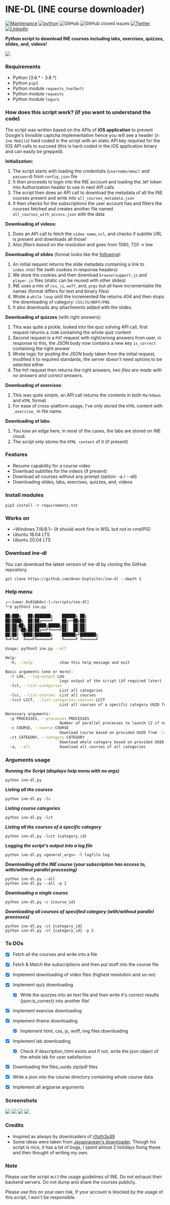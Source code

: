 # INE-DL (INE course downloader)

[![Maintenance](https://img.shields.io/badge/Maintained%3F-yes-green.svg)](https://GitHub.com/Anon-Exploiter/ine-dl.js/graphs/commit-activity)
[![python](https://img.shields.io/badge/python-3.8-blue.svg)](https://www.python.org/downloads/)
![GitHub](https://img.shields.io/github/license/Anon-Exploiter/ine-dl)
![GitHub closed issues](https://img.shields.io/github/issues-closed/Anon-Exploiter/ine-dl)
[![Twitter](https://img.shields.io/twitter/url/https/twitter.com/cloudposse.svg?style=social&label=Follow%20%40syed_umar)](https://twitter.com/syed__umar)
[![LinkedIn][linkedin-shield]][linkedin-url]

[contributors-shield]: https://img.shields.io/github/contributors/Anon-Exploiter/ine-dl.svg?style=flat-square
[contributors-url]: https://github.com/Anon-Exploiter/ine-dl/graphs/contributors
[issues-shield]: https://img.shields.io/github/issues/Anon-Exploiter/ine-dl?style=flat-square
[issues-url]: https://github.com/Anon-Exploiter/ine-dl/issues
[linkedin-shield]: https://img.shields.io/badge/-LinkedIn-black.svg?style=flat-square&logo=linkedin&colorB=555
[linkedin-url]: https://www.linkedin.com/in/syedumararfeen/

**Python script to download INE courses including labs, exercises, quizzes, slides, and, videos!**

<img src="https://user-images.githubusercontent.com/18597330/179950027-c5856feb-bec0-4d32-bae9-0998fbb715a8.png" />


### Requirements

- Python (3.6.* - 3.8.*)
- Python `pip3`
- Python module `requests_toolbelt`
- Python module `requests`
- Python module `loguru`

### How does this script work? (if you want to understand the code)

The script was written based on the APIs of **iOS application** to prevent Google's Invisible captcha implementation hence you will see a header (`X-Ine-Mobile`) hard coded in the script with an static API key required for the IOS API calls to succeed (this is hard-coded in the iOS application binary and can easily be grepped). 

**Initialization:**
1. The script starts with loading the credentials (`username/email` and `password`) from `config.json` file
2. It then proceeds to login into the INE account and loading the `JWT` token into Authorization header to use in next API calls
3. The script then does an API call to download the metadata of all the INE courses present and write into `all_courses_metadata.json`
4. It then checks for the subscriptions the user account has and filters the courses fetched and creates another file named `all_courses_with_access.json` with the data

**Downloading of videos:**
1. Does an API call to fetch the `video name`, `url`, and checks if subtitle URL is present and downloads all those!
2. Also *filters based on the resolution* and goes from 1080, 720 -> low

**Downloading of slides** (format looks like the [following](https://user-images.githubusercontent.com/18597330/179960035-7a00d727-ebc0-4744-be50-356f53ad03af.png)):
1. An initial request returns the slide metadata containing a link to `index.html` file (with cookies in response headers)
2. We store the cookies and then download `browsersupport.js` and `player.js` files (static can be reused with other slides)
3. INE uses a mix of `css`, `js`, `woff`, and, `pngs` but all have incrementable file names (format differs for text and binary files)
4. Wrote a `while loop` until the incremented file returns 404 and then stops the downloading of category: `CSS/JS/WOFF/PNG`
5. It also downloads any attachments added with the slides.

**Downloading of quizzes** (with right answers):
1. This was quite a pickle, looked into the quiz solving API call, first request returns a `JSON` containing the whole quiz content
2. Second request is a `PUT` request with right/wrong answers from user, in response to this, the JSON body now contains a new key `is_correct` containing the right answer
3. Wrote logic for posting the JSON body taken from the initial request, modified it to required standards, the server doesn't need options to be selected either
4. The `PUT` request then returns the right answers, *two files are made with no answers and correct answers*.

**Downloading of exercises**:
1. This was quite simple, an API call returns the contents in both `Markdown` and `HTML` format
2. For ease of cross-platform usage, I've only stored the `HTML` content with `_exercise_` in file name.

**Downloading of labs**:
1. You lose an edge here, in most of the cases, the labs are stored on INE cloud. 
2. The script only stores the `HTML content` of it (if present)


### Features
- Resume capability for a course video
- Download subtitles for the videos (if present)
- Download all courses without any prompt (option: -a / --all)
- Downloading slides, labs, exercises, quizzes, and, videos

### Install modules

	pip3 install -r requirements.txt
	
### Works on

- ~Windows 7/8/8.1~ (It should work fine in WSL but not in cmd/PS)
- Ubuntu 18.04 LTS
- Ubuntu 20.04 LTS
 
### Download ine-dl

You can download the latest version of ine-dl by cloning the GitHub repository.

	git clone https://github.com/Anon-Exploiter/ine-dl --depth 1

### Help menu 

```bash
┌──(umar_0x01@b0x)-[~/scripts/ine-dl]
└─$ python3 ine.py

██╗███╗   ██╗███████╗    ██████╗ ██╗     
██║████╗  ██║██╔════╝    ██╔══██╗██║     
██║██╔██╗ ██║█████╗█████╗██║  ██║██║     
██║██║╚██╗██║██╔══╝╚════╝██║  ██║██║     
██║██║ ╚████║███████╗    ██████╔╝███████╗
╚═╝╚═╝  ╚═══╝╚══════╝    ╚═════╝ ╚══════╝

Usage: python3 ine.py --all

Help:
  -h, --help            show this help message and exit

Basic arguments (one or more):
  -l LOG, --log-output LOG
                        Logs output of the script (if required later)
  -lct, --list-categories
                        List all categories
  -lcc, --list-courses  List all courses
  -lcct LCCT, --list-categories-courses LCCT
                        List all courses of a specific category UUID from -lct

Necessary arguments:
  -p PROCESSES, --processes PROCESSES
                        Number of parallel processes to launch (2 if nothing specified)
  -c COURSE, --course COURSE
                        Download course based on provided UUID from -lcc
  -ct CATEGORY, --category CATEGORY
                        Download whole category based on provided UUID from -lct
  -a, --all             Download all courses of all categories

```

### Arguments usage

***Running the Script (displays help menu with no args)***

	python ine-dl.py

***Listing all the courses***

	python ine-dl.py -lc

***Listing course categories***

	python ine-dl.py -lct 

***Listing all the courses of a specific category***

	python ine-dl.py -lcct {category_id}

***Logging the script's output into a log file***

	python ine-dl.py <general_args> -l logfile.log

***Downloading all the INE course (your subscription has access to, with/without parallel processing)***

	python ine-dl.py --all
    python ine-dl.py --all -p 2

***Downloading a single course***

	python ine-dl.py -c {course_id}

***Downloading all courses of specified category (with/without parallel processes)***

	python ine-dl.py -ct {category_id}
    python ine-dl.py -ct {category_id} -p 2
	
### To DOs
- [x] Fetch all the courses and write into a file
- [x] Fetch & Match the subscriptions and then put stuff into the course file
- [x] Implement downloading of video files (highest resolution and so-on)
- [x] Implement quiz downloading
    - [x] Write the quizzes into an text file and then write it's correct results (json:is_correct) into another file!
- [x] Implement exercise downloading
- [x] Implement iframe downloading
    - [x] Implement html, css, js, woff, img files downloading
- [x] Implement lab downloading
    - [x] Check if description_html exists and if not, write the json object of the whole lab for user satisfaction
- [x] Downloading the files_uuids zip/pdf files
- [x] Write a json into the course directory containing whole course data
- [x] Implement all argparse arguments


### Screenshots

<img src="https://user-images.githubusercontent.com/18597330/179950027-c5856feb-bec0-4d32-bae9-0998fbb715a8.png" />
<img src="https://user-images.githubusercontent.com/18597330/179954269-c4d4b09b-a023-429d-b6d8-2082423ce8ff.png" />
<img src="https://user-images.githubusercontent.com/18597330/179954376-31f59667-b64d-4ee4-8888-a05564a9128a.png" />
<img src="https://user-images.githubusercontent.com/18597330/179954527-c6709ede-6172-4b0e-a548-dab47d4233d6.png" />


### Credits

- Inspired as always by downloaders of [r0oth3x49](https://github.com/r0oth3x49)
- Some ideas were taken from [Jayapraveen's downloader](https://github.com/Jayapraveen/INE-courses-downloader). Though his script is nice, it has a lot of bugs, I spent almost 2 holidays fixing those and then thought of writing my own. 

### Note 
Please use the script w.r.t the usage guidelines of INE. Do not exhaust their backend servers. Do not dump and share the courses publicly. 

Please use this on your own risk, If your account is blocked by the usage of this script, I won't be responsible. 
